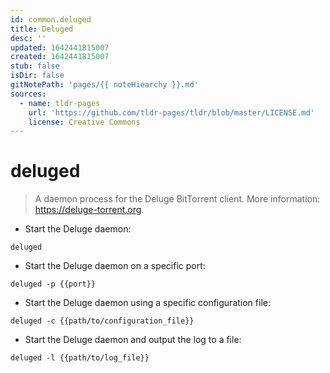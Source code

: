 ```yaml
---
id: common.deluged
title: Deluged
desc: ''
updated: 1642441815007
created: 1642441815007
stub: false
isDir: false
gitNotePath: 'pages/{{ noteHiearchy }}.md'
sources:
  - name: tldr-pages
    url: 'https://github.com/tldr-pages/tldr/blob/master/LICENSE.md'
    license: Creative Commons
---
```

# deluged

> A daemon process for the Deluge BitTorrent client.
> More information: <https://deluge-torrent.org>.

- Start the Deluge daemon:

`deluged`

- Start the Deluge daemon on a specific port:

`deluged -p {{port}}`

- Start the Deluge daemon using a specific configuration file:

`deluged -c {{path/to/configuration_file}}`

- Start the Deluge daemon and output the log to a file:

`deluged -l {{path/to/log_file}}`

